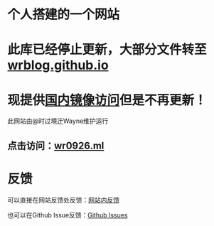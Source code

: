 # 个人搭建的一个网站
# 此库已经停止更新，大部分文件转至[wrblog.github.io](https://github.com/wr20060926/wrblog.github.io)

# 现提供[国内镜像访问](https://wr20060926.gitee.io/wr20060926.github.io)但是不再更新！

此网站由@时过境迁Wayne维护运行

## 点击访问：[wr0926.ml](https://wr0926.ml)



# 反馈

可以直接在网站反馈处反馈：[网站内反馈](https://wr0926.ml/message-board/)

也可以在Github Issue反馈：[Github Issues](https://github.com/wr20060926/wr20060926.github.io/issues)

